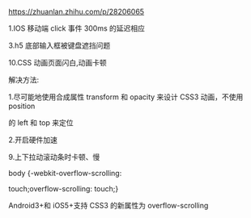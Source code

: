 https://zhuanlan.zhihu.com/p/28206065 

1.IOS 移动端 click 事件 300ms 的延迟相应 

3.h5 底部输入框被键盘遮挡问题 

10.CSS 动画页面闪白,动画卡顿 

解决方法: 

1.尽可能地使用合成属性 transform 和 opacity 来设计 CSS3 动画，不使用 position 

的 left 和 top 来定位 

2.开启硬件加速 

9.上下拉动滚动条时卡顿、慢 

body {-webkit-overflow-scrolling: 

touch;overflow-scrolling: touch;} 

Android3+和 iOS5+支持 CSS3 的新属性为 overflow-scrolling